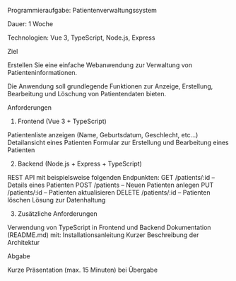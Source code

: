 Programmieraufgabe: Patientenverwaltungssystem

Dauer: 1 Woche

Technologien: Vue 3, TypeScript, Node.js, Express

Ziel

Erstellen Sie eine einfache Webanwendung zur Verwaltung von Patienteninformationen.

Die Anwendung soll grundlegende Funktionen zur Anzeige, Erstellung, Bearbeitung und Löschung von Patientendaten bieten.

 

Anforderungen

1. Frontend (Vue 3 + TypeScript)

Patientenliste anzeigen (Name, Geburtsdatum, Geschlecht, etc…)
Detailansicht eines Patienten
Formular zur Erstellung und Bearbeitung eines Patienten
 

2. Backend (Node.js + Express + TypeScript)

REST API mit beispielsweise folgenden Endpunkten:
GET /patients/:id – Details eines Patienten
POST /patients – Neuen Patienten anlegen
PUT /patients/:id – Patienten aktualisieren
DELETE /patients/:id – Patienten löschen
Lösung zur Datenhaltung
 

3. Zusätzliche Anforderungen

Verwendung von TypeScript in Frontend und Backend
Dokumentation (README.md) mit:
Installationsanleitung
Kurzer Beschreibung der Architektur
 

Abgabe

Kurze Präsentation (max. 15 Minuten) bei Übergabe
